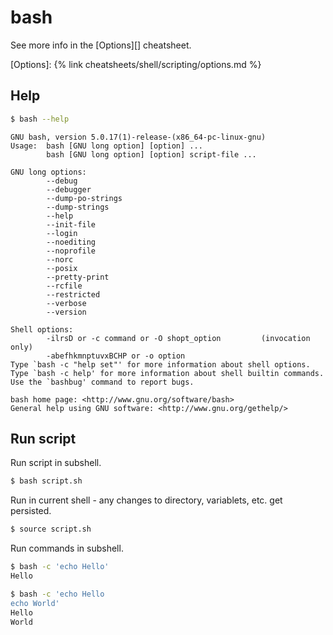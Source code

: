 # bash

See more info in the [Options][] cheatsheet.

[Options]: {% link cheatsheets/shell/scripting/options.md %}


## Help

```sh
$ bash --help
```

```
GNU bash, version 5.0.17(1)-release-(x86_64-pc-linux-gnu)
Usage:  bash [GNU long option] [option] ...
        bash [GNU long option] [option] script-file ...
```
```
GNU long options:
        --debug
        --debugger
        --dump-po-strings
        --dump-strings
        --help
        --init-file
        --login
        --noediting
        --noprofile
        --norc
        --posix
        --pretty-print
        --rcfile
        --restricted
        --verbose
        --version
```
```
Shell options:
        -ilrsD or -c command or -O shopt_option         (invocation only)
        -abefhkmnptuvxBCHP or -o option
Type `bash -c "help set"' for more information about shell options.
Type `bash -c help' for more information about shell builtin commands.
Use the `bashbug' command to report bugs.

bash home page: <http://www.gnu.org/software/bash>
General help using GNU software: <http://www.gnu.org/gethelp/>
```


## Run script

Run script in subshell.

```sh
$ bash script.sh
```

Run in current shell - any changes to directory, variablets, etc. get persisted.

```sh
$ source script.sh
```

Run commands in subshell.

```sh
$ bash -c 'echo Hello'
Hello
```
```sh
$ bash -c 'echo Hello
echo World'
Hello
World
```
